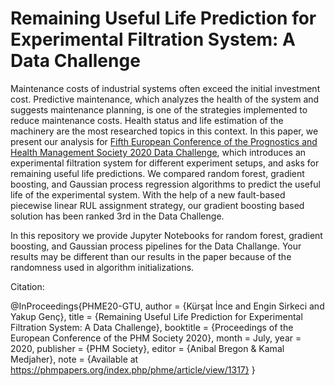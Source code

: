 # Remaining Useful Life Prediction for Experimental Filtration System: A Data Challenge

Maintenance costs of industrial systems often exceed the initial investment cost. Predictive maintenance, which analyzes the health of the system and suggests maintenance planning, is one of the strategies implemented to reduce maintenance costs. Health status and life estimation of the machinery are the most researched topics in this context. In this paper, we present our analysis for [Fifth European Conference of the Prognostics and Health Management Society 2020 Data Challenge](http://phmeurope.org/2020/data-challenge-2020), which introduces an experimental filtration system for different experiment setups, and asks for remaining useful life predictions. We compared random forest, gradient boosting, and Gaussian process regression algorithms to predict the useful life of the experimental system. With the help of a new fault-based piecewise linear RUL assignment strategy, our gradient boosting based solution has been ranked 3rd in the Data Challenge.

In this repository we provide Jupyter Notebooks for random forest, gradient boosting, and Gaussian process pipelines for the Data Challange. Your results may be different than our results in the paper because of the randomness used in algorithm initializations.

Citation:

@InProceedings{PHME20-GTU,
    author = {Kürşat İnce and Engin Sirkeci and Yakup Genç},
    title = {Remaining Useful Life Prediction for Experimental Filtration System: A Data Challenge},
    booktitle = {Proceedings of the European Conference of the PHM Society 2020},
    month = July,
    year = 2020,
    publisher = {PHM Society},
    editor = {Anibal Bregon & Kamal Medjaher},
    note = {Available at https://phmpapers.org/index.php/phme/article/view/1317}
}
